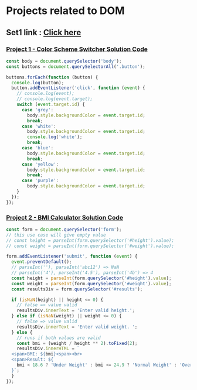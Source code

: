 # Projects related to DOM
## Set1 link : [Click here](https://stackblitz.com/edit/dom-project-chaiaurcode?file=index.html)


### [Project 1 - Color Scheme Switcher Solution Code](https://stackblitz.com/edit/dom-project-chaiaurcode-yluqtnxh?file=1-colorChanger%2Fchaiaurcode.js)
```JavaScript
const body = document.querySelector('body');
const buttons = document.querySelectorAll('.button');

buttons.forEach(function (button) {
  console.log(button);
  button.addEventListener('click', function (event) {
    // console.log(event);
    // console.log(event.target);
    switch (event.target.id) {
      case 'grey':
        body.style.backgroundColor = event.target.id;
        break;
      case 'white':
        body.style.backgroundColor = event.target.id;
        console.log('white');
        break;
      case 'blue':
        body.style.backgroundColor = event.target.id;
        break;
      case 'yellow':
        body.style.backgroundColor = event.target.id;
        break;
      case 'purple':
        body.style.backgroundColor = event.target.id;
    }
  });
});
```

### [Project 2 - BMI Calculator Solution Code](https://stackblitz.com/edit/dom-project-chaiaurcode-yluqtnxh?file=2-BMICalculator%2Fchaiaurcode.js)
```JavaScript
const form = document.querySelector('form');
// this use case will give empty value
// const height = parseInt(form.querySelector('#height').value);
// const weight = parseInt(form.querySelector('#weight').value);

form.addEventListener('submit', function (event) {
  event.preventDefault();
  // parseInt(''), parseInt('abc12') => NaN
  // parseInt('4'), parseInt('4.5'), parseInt('4b') => 4
  const height = parseInt(form.querySelector('#height').value);
  const weight = parseInt(form.querySelector('#weight').value);
  const resultsDiv = form.querySelector('#results');

  if (isNaN(height) || height <= 0) {
    // false => value valid
    resultsDiv.innerText = 'Enter valid height.';
  } else if (isNaN(weight) || weight <= 0) {
    // false => value valid
    resultsDiv.innerText = 'Enter valid weight. ';
  } else {
    // runs if both values are valid
    const bmi = (weight / height ** 2).toFixed(2);
    resultsDiv.innerHTML = `
  <span>BMI: ${bmi}<span><br>
  <span>Result: ${
    bmi < 18.6 ? 'Under Weight' : bmi <= 24.9 ? 'Normal Weight' : 'Over Weight'
  }`;
  }
});
```

